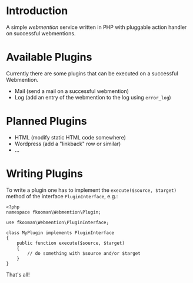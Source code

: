 # Introduction
A simple *webmention* service written in PHP with pluggable action handler on 
successful webmentions.

# Available Plugins
Currently there are some plugins that can be executed on a successful Webmention.

* Mail (send a mail on a successful webmention)
* Log (add an entry of the webmention to the log using `error_log`)

# Planned Plugins 
* HTML (modify static HTML code somewhere)
* Wordpress (add a "linkback" row or similar)
* ...

# Writing Plugins
To write a plugin one has to implement the `execute($source, $target)` method 
of the interface `PluginInterface`, e.g.:

    <?php
    namespace fkooman\Webmention\Plugin;

    use fkooman\Webmention\PluginInterface;

    class MyPlugin implements PluginInterface
    {
        public function execute($source, $target)
        {
            // do something with $source and/or $target
        }
    }

That's all!
